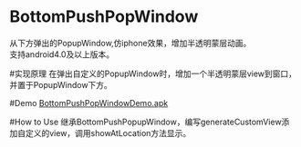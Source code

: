 # BottomPushPopWindow
从下方弹出的PopupWindow,仿iphone效果，增加半透明蒙层动画。<br>
支持android4.0及以上版本。

#实现原理
在弹出自定义的PopupWindow时，增加一个半透明蒙层view到窗口，并置于PopupWindow下方。

#Demo
<a href="https://raw.githubusercontent.com/yzeaho/BottomPushPopWindow/master/ButtomPushPopWindowDemo.apk">BottomPushPopWindowDemo.apk</a>

#How to Use
继承BottomPushPopupWindow，编写generateCustomView添加自定义的view，调用showAtLocation方法显示。
